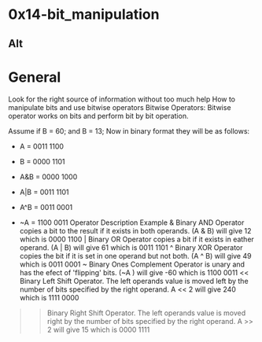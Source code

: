 # 0x14-bit_manipulation

## Alt

# General
Look for the right source of information without too much help
How to manipulate bits and use bitwise operators
Bitwise Operators:
Bitwise operator works on bits and perform bit by bit operation.

Assume if B = 60; and B = 13; Now in binary format they will be as follows:

* A = 0011 1100
* B = 0000 1101
* A&B = 0000 1000

* A|B = 0011 1101

* A^B = 0011 0001

* ~A  = 1100 0011
Operator	Description	Example
&	Binary AND Operator copies a bit to the result if it exists in both operands.	(A & B) will give 12 which is 0000 1100
|	Binary OR Operator copies a bit if it exists in eather operand.	(A | B) will give 61 which is 0011 1101
^	Binary XOR Operator copies the bit if it is set in one operand but not both.	(A ^ B) will give 49 which is 0011 0001
~	Binary Ones Complement Operator is unary and has the efect of 'flipping' bits.	(~A ) will give -60 which is 1100 0011
<<	Binary Left Shift Operator. The left operands value is moved left by the number of bits specified by the right operand.	A << 2 will give 240 which is 1111 0000
>>	Binary Right Shift Operator. The left operands value is moved right by the number of bits specified by the right operand.	A >> 2 will give 15 which is 0000 1111


